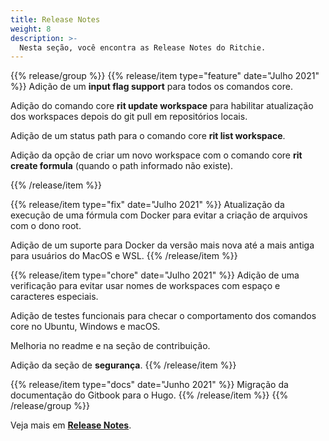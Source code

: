 ```yaml
---
title: Release Notes
weight: 8
description: >-
  Nesta seção, você encontra as Release Notes do Ritchie.
---
```

{{% release/group %}}
{{% release/item type="feature"  date="Julho 2021" %}}
Adição de um **input flag support** para todos os comandos core.

Adição do comando core **rit update workspace** para habilitar atualização dos workspaces depois do git pull em repositórios locais.

Adição de um status path para o comando core **rit list workspace**. 

Adição da opção de criar um novo workspace com o comando core **rit create formula** (quando o path informado não existe).

{{% /release/item %}}


{{% release/item type="fix" date="Julho 2021" %}}
Atualização da execução de uma fórmula com Docker para evitar a criação de arquivos com o dono root. 

Adição de um suporte para Docker da versão mais nova até a mais antiga para usuários do MacOS e WSL.
{{% /release/item  %}}


{{% release/item type="chore" date="Julho 2021" %}}
Adição de uma verificação para evitar usar nomes de workspaces com espaço e caracteres especiais. 

Adição de testes funcionais para checar o comportamento dos comandos core no Ubuntu, Windows e macOS.

Melhoria no readme e na seção de contribuição. 

Adição da seção de **segurança**.
{{% /release/item  %}}

{{% release/item type="docs"  date="Junho 2021" %}}
 Migração da documentação do Gitbook para o Hugo.
{{% /release/item  %}}
{{% /release/group %}}
 
Veja mais em [**Release Notes**](https://github.com/ZupIT/ritchie-cli/releases). 
